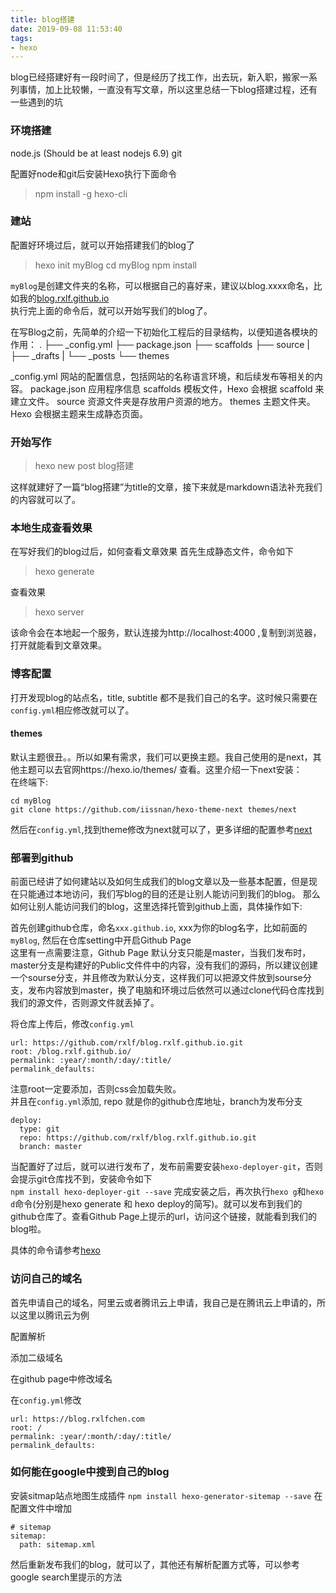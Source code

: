 ```yaml
---
title: blog搭建
date: 2019-09-08 11:53:40
tags: 
- hexo
---
```


blog已经搭建好有一段时间了，但是经历了找工作，出去玩，新入职，搬家一系列事情，加上比较懒，一直没有写文章，所以这里总结一下blog搭建过程，还有一些遇到的坑

### 环境搭建

node.js (Should be at least nodejs 6.9)
git

配置好node和git后安装Hexo执行下面命令
> npm install -g hexo-cli

### 建站
配置好环境过后，就可以开始搭建我们的blog了
> hexo init myBlog
cd myBlog
npm install 

`myBlog`是创建文件夹的名称，可以根据自己的喜好来，建议以blog.xxxx命名，比如我的[blog.rxlf.github.io](https://github.com/rxlf/blog.rxlf.github.io)  
执行完上面的命令后，就可以开始写我们的blog了。


在写Blog之前，先简单的介绍一下初始化工程后的目录结构，以便知道各模块的作用：
.
├── _config.yml
├── package.json
├── scaffolds
├── source
 |   ├── _drafts
 |   └── _posts
└── themes

_config.yml 网站的配置信息，包括网站的名称语言环境，和后续发布等相关的内容。
package.json 应用程序信息
scaffolds 模板文件，Hexo 会根据 scaffold 来建立文件。
source 资源文件夹是存放用户资源的地方。
themes 主题文件夹。Hexo 会根据主题来生成静态页面。

### 开始写作
> hexo new post blog搭建

这样就建好了一篇“blog搭建”为title的文章，接下来就是markdown语法补充我们的内容就可以了。

### 本地生成查看效果
在写好我们的blog过后，如何查看文章效果
首先生成静态文件，命令如下
> hexo generate

查看效果
> hexo server

该命令会在本地起一个服务，默认连接为http://localhost:4000 ,复制到浏览器，打开就能看到文章效果。

### 博客配置
打开发现blog的站点名，title, subtitle 都不是我们自己的名字。这时候只需要在`config.yml`相应修改就可以了。

#### themes
默认主题很丑。。所以如果有需求，我们可以更换主题。我自己使用的是next，其他主题可以去官网https://hexo.io/themes/ 查看。这里介绍一下next安装：  
在终端下:
```
cd myBlog
git clone https://github.com/iissnan/hexo-theme-next themes/next
```
然后在`config.yml`,找到theme修改为next就可以了，更多详细的配置参考[next](http://theme-next.iissnan.com)

### 部署到github
前面已经讲了如何建站以及如何生成我们的blog文章以及一些基本配置，但是现在只能通过本地访问，我们写blog的目的还是让别人能访问到我们的blog。
那么如何让别人能访问我们的blog，这里选择托管到github上面，具体操作如下:  

首先创建github仓库，命名`xxx.github.io`, xxx为你的blog名字，比如前面的`myBlog`, 然后在仓库setting中开启Github Page  
这里有一点需要注意，Github Page 默认分支只能是master，当我们发布时，master分支是构建好的Public文件件中的内容，没有我们的源码，所以建议创建一个sourse分支，并且修改为默认分支，这样我们可以把源文件放到sourse分支，发布内容放到master，换了电脑和环境过后依然可以通过clone代码仓库找到我们的源文件，否则源文件就丢掉了。  

将仓库上传后，修改`config.yml`
```
url: https://github.com/rxlf/blog.rxlf.github.io.git
root: /blog.rxlf.github.io/
permalink: :year/:month/:day/:title/
permalink_defaults:
```
注意root一定要添加，否则css会加载失败。  
并且在`config.yml`添加, repo 就是你的github仓库地址，branch为发布分支
```
deploy:
  type: git
  repo: https://github.com/rxlf/blog.rxlf.github.io.git
  branch: master
```

当配置好了过后，就可以进行发布了，发布前需要安装`hexo-deployer-git`，否则会提示git仓库找不到，安装命令如下  
`npm install hexo-deployer-git --save`
完成安装之后，再次执行`hexo g`和`hexo d`命令(分别是hexo generate 和 hexo deploy的简写)。就可以发布到我们的github仓库了。查看Github Page上提示的url，访问这个链接，就能看到我们的blog啦。  

具体的命令请参考[hexo](https://hexo.io/zh-cn/docs/index.html)

### 访问自己的域名
首先申请自己的域名，阿里云或者腾讯云上申请，我自己是在腾讯云上申请的，所以这里以腾讯云为例  

配置解析  

添加二级域名  

在github page中修改域名

在`config.yml`修改
```
url: https://blog.rxlfchen.com
root: /
permalink: :year/:month/:day/:title/
permalink_defaults:
```
### 如何能在google中搜到自己的blog

安装sitmap站点地图生成插件
`npm install hexo-generator-sitemap --save`
在配置文件中增加
```
# sitemap
sitemap:
  path: sitemap.xml
```
然后重新发布我们的blog，就可以了，其他还有解析配置方式等，可以参考google search里提示的方法

